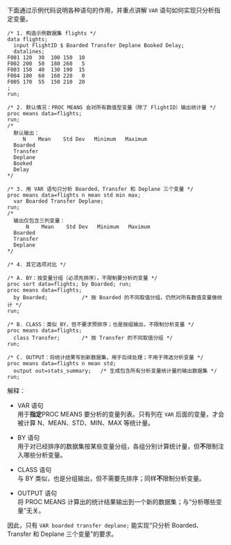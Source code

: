 
下面通过示例代码说明各种语句的作用，并重点讲解 `VAR` 语句如何实现只分析指定变量。

```sas
/* 1. 构造示例数据集 flights */
data flights;
  input FlightID $ Boarded Transfer Deplane Booked Delay;
  datalines;
F001 120  30  100 150  10
F002 200  50  180 260   5
F003 150  40  130 190  15
F004 180  60  160 220   0
F005 170  55  150 210  20
;
run;

/* 2. 默认情况：PROC MEANS 会对所有数值型变量（除了 FlightID）输出统计量 */
proc means data=flights;
run;
/*
  默认输出：
     N    Mean    Std Dev   Minimum   Maximum
  Boarded
  Transfer
  Deplane
  Booked
  Delay
*/

/* 3. 用 VAR 语句只分析 Boarded、Transfer 和 Deplane 三个变量 */
proc means data=flights n mean std min max;
  var Boarded Transfer Deplane;
run;
/*
  输出仅包含三列变量：
      N    Mean    Std Dev   Minimum   Maximum
  Boarded
  Transfer
  Deplane
*/

/* 4. 其它选项对比 */

/* A. BY：按变量分组（必须先排序），不限制要分析的变量 */
proc sort data=flights; by Boarded; run;
proc means data=flights;
  by Boarded;           /* 按 Boarded 的不同取值分组，仍然对所有数值变量做统计 */
run;

/* B. CLASS：类似 BY，但不要求预排序；也是按组输出，不限制分析变量 */
proc means data=flights;
  class Transfer;       /* 按 Transfer 的不同取值分组 */
run;

/* C. OUTPUT：将统计结果写到新数据集，用于后续处理；不用于筛选分析变量 */
proc means data=flights n mean std;
  output out=stats_summary;   /* 生成包含所有分析变量统计量的输出数据集 */
run;
```

解释：

- VAR 语句  
  用于**指定**PROC MEANS 要分析的变量列表。只有列在 `VAR` 后面的变量，才会被计算 N、MEAN、STD、MIN、MAX 等统计量。

- BY 语句  
  用于对已经排序的数据集按某些变量分组，各组分别计算统计量，但**不**限制注入哪些分析变量。

- CLASS 语句  
  与 BY 类似，也是分组输出，但不需要先排序；同样**不**限制分析变量。

- OUTPUT 语句  
  将 PROC MEANS 计算出的统计结果输出到一个新的数据集；与“分析哪些变量”无关。

因此，只有 `VAR boarded transfer deplane;` 能实现“只分析 Boarded、Transfer 和 Deplane 三个变量”的要求。